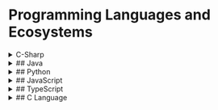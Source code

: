 # Programming Languages and Ecosystems
<details>
  <summary>
    C-Sharp
  </summary>
</details>

<details>
  <summary>
    ## Java
  </summary>
</details>

<details>
  <summary>
    ## Python
  </summary>
</details>

<details>
  <summary>
    ## JavaScript
  </summary>
</details>

<details>
  <summary>
    ## TypeScript
  </summary>
</details>

<details>
  <summary>
    ## C Language
  </summary>
</details>
